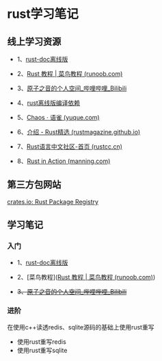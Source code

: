 # rust学习笔记

## 线上学习资源

+ 1、[rust-doc离线版](git@github.com:zjtomoon/rust-doc.git)

+ 2、[Rust 教程 | 菜鸟教程 (runoob.com)](https://www.runoob.com/rust/rust-tutorial.html)

+ 3、[原子之音的个人空间_哔哩哔哩_Bilibili](https://space.bilibili.com/437860379?from=search&seid=13127131681258617937)

+ 4、[rust离线版编译依赖](https://github.com/zjtomoon/.cargo.git)

+ 5、[Chaos · 语雀 (yuque.com)](https://www.yuque.com/chaosbot)

+ 6、[介绍 - Rust精选 (rustmagazine.github.io)](https://rustmagazine.github.io/rust_magazine_2021/)

+ 7、[Rust语言中文社区-首页 (rustcc.cn)](https://rustcc.cn/)

+ 8、[Rust in Action (manning.com)](https://www.manning.com/books/rust-in-action)

## 第三方包网站

[crates.io: Rust Package Registry](https://crates.io/)

## 学习笔记

### 入门

+ 1、[rust-doc离线版](git@github.com:zjtomoon/rust-doc.git)

+ 2、[菜鸟教程]([Rust 教程 | 菜鸟教程 (runoob.com)](https://www.runoob.com/rust/rust-tutorial.html))

+ ~~3、[原子之音的个人空间_哔哩哔哩_Bilibili](https://space.bilibili.com/437860379?from=search&seid=13127131681258617937)~~

### 进阶

在使用c++读透redis、sqlite源码的基础上使用rust重写

+ 使用rust重写redis
+ 使用rust重写sqlite
